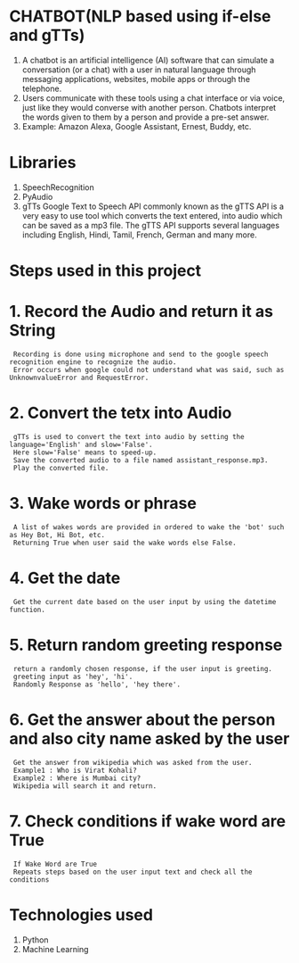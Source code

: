 # CHATBOT(NLP based using if-else and gTTs)
  1. A chatbot is an artificial intelligence (AI) software that can simulate a conversation (or a chat) with a user in natural language through 
     messaging applications, websites, mobile apps or through the telephone.
  2. Users communicate with these tools using a chat interface or via voice, just like they would converse with another person. Chatbots interpret the words given to them by a 
     person and provide a pre-set answer.
  3. Example: Amazon Alexa, Google Assistant, Ernest, Buddy, etc.

# Libraries
1. SpeechRecognition
2. PyAudio
3. gTTs 
Google Text to Speech API commonly known as the gTTS API is a very easy to use tool which converts the text entered, into audio which can be saved as a mp3 file.
The gTTS API supports several languages including English, Hindi, Tamil, French, German and many more.

# Steps used in this project
# 1. Record the Audio and return it as String
     Recording is done using microphone and send to the google speech recognition engine to recognize the audio.
     Error occurs when google could not understand what was said, such as UnknownvalueError and RequestError. 
     
# 2. Convert the tetx into Audio
     gTTs is used to convert the text into audio by setting the language='English' and slow='False'.
     Here slow='False' means to speed-up.
     Save the converted audio to a file named assistant_response.mp3.
     Play the converted file.
     
# 3. Wake words or phrase
     A list of wakes words are provided in ordered to wake the 'bot' such as Hey Bot, Hi Bot, etc.
     Returning True when user said the wake words else False.
 
# 4. Get the date
     Get the current date based on the user input by using the datetime function.
     
# 5. Return random greeting response
     return a randomly chosen response, if the user input is greeting.
     greeting input as 'hey', 'hi'.
     Randomly Response as 'hello', 'hey there'.

# 6. Get the answer about the person and also city name asked by the user
     Get the answer from wikipedia which was asked from the user.
     Example1 : Who is Virat Kohali?
     Example2 : Where is Mumbai city?
     Wikipedia will search it and return.
  
# 7. Check conditions if wake word are True
     If Wake Word are True
     Repeats steps based on the user input text and check all the conditions
     
# Technologies used
  1. Python
  2. Machine Learning
  
     
     
   



